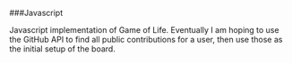 ###Javascript

Javascript implementation of Game of Life. Eventually I am hoping to use the GitHub API to find all public contributions for a user, then use those as the initial setup of the board. 